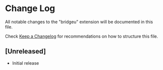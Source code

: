 # Change Log

All notable changes to the "bridgeu" extension will be documented in this file.

Check [Keep a Changelog](http://keepachangelog.com/) for recommendations on how to structure this file.

## [Unreleased]

- Initial release